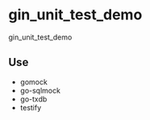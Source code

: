 # gin_unit_test_demo
gin_unit_test_demo

## Use
-    gomock
-    go-sqlmock
-    go-txdb
-    testify
